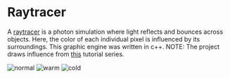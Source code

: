 # Raytracer
A [raytracer](https://en.wikipedia.org/wiki/Ray_tracing_(graphics)) is a photon simulation where light reflects and bounces across objects. Here, the color of each individual pixel is influenced by its surroundings. This graphic engine was written in c++. NOTE: The project draws influence from [this](https://www.youtube.com/watch?v=k_aRiYSXcyo) tutorial series.    

![normal](output/normal.png)
![warm](output/warm.png)
![cold](output/cold.png)


